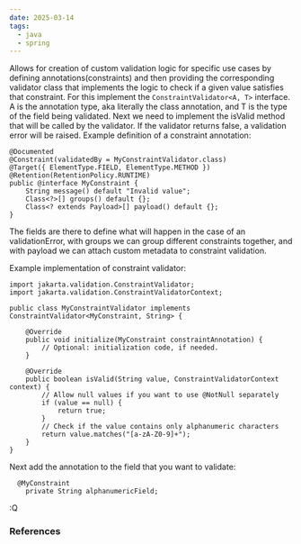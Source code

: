 ```yaml
---
date: 2025-03-14
tags:
  - java
  - spring
---
```

Allows for creation of custom validation logic for specific use cases by defining annotations(constraints) and then providing the corresponding validator class that implements the logic to check if a given value satisfies that constraint.
For this implement the ```ConstraintValidator<A, T>``` interface. A is the annotation type, aka literally the class annotation, and T is the type of the field being validated. 
Next we need to implement the isValid method that will be called by the validator. If the validator returns false, a validation error will be raised. 
Example definition of a constraint annotation:
```
@Documented
@Constraint(validatedBy = MyConstraintValidator.class)
@Target({ ElementType.FIELD, ElementType.METHOD })
@Retention(RetentionPolicy.RUNTIME)
public @interface MyConstraint {
    String message() default "Invalid value";
    Class<?>[] groups() default {};
    Class<? extends Payload>[] payload() default {};
}

```

The fields are there to define what will happen in the case of an validationError, with groups we can group different constraints together, and with payload we can attach custom metadata to constraint validation.

Example implementation of constraint validator:
```
import jakarta.validation.ConstraintValidator;
import jakarta.validation.ConstraintValidatorContext;

public class MyConstraintValidator implements ConstraintValidator<MyConstraint, String> {

    @Override
    public void initialize(MyConstraint constraintAnnotation) {
        // Optional: initialization code, if needed.
    }

    @Override
    public boolean isValid(String value, ConstraintValidatorContext context) {
        // Allow null values if you want to use @NotNull separately
        if (value == null) {
            return true;
        }
        // Check if the value contains only alphanumeric characters
        return value.matches("[a-zA-Z0-9]+");
    }
}
```

Next add the annotation to the field that you want to validate:
```
  @MyConstraint
    private String alphanumericField;
```

:Q




### References

